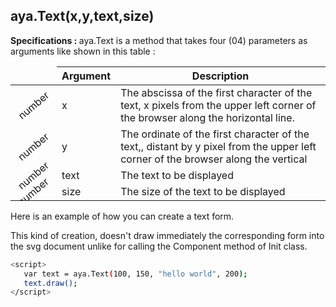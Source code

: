 ## aya.Text(x,y,text,size)

<style>
.empty-space{
    visibility:hidden;
    display:inline-block;
    border:none;
}
.table_1 .thead-row {
    border-top:none;
}
.type_style{
    transform:rotate(-40deg);
}
</style>
<body>
<b>Specifications : </b>  aya.Text is a method that takes four (04) parameters as arguments like shown in this table :

<table class='table_1'>
    <thead>
    <tr class="thead-row">
        <th class="empty-space"></th>
        <th>Argument</th>
        <th>Description</th>
    </tr>
    </thead>
    <tbody>
    <tr>
        <td class="type_style">number</td>
        <td>x</td>
        <td>
            The abscissa of the first character of the text, x pixels from the upper left corner of the browser along the horizontal line.
        </td>
    </tr>
    <tr>
        <td class="type_style">number</td>
        <td>y</td>
        <td>
            The ordinate of the first character of the text,, distant by y pixel from the upper left corner of the browser along the vertical
        </td>
    </tr>
     <tr>
        <td class="type_style">number</td>
        <td>text</td>
        <td>The text to be displayed</td>
    </tr>
     <tr>
        <td class="type_style">number</td>
        <td>size</td>
        <td>The size of the text to be displayed</td>
    </tr>
    </tbody>
</table>
</body>


Here is an example of how you can create a text form.
<p>This kind of creation, doesn't draw immediately the corresponding form into the svg document unlike for calling the Component method of Init class.</p>

```sh
<script>
   var text = aya.Text(100, 150, "hello world", 200);
   text.draw();
</script>
```